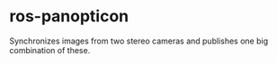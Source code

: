 # ros-panopticon
Synchronizes images from two stereo cameras and publishes one big combination of these.
